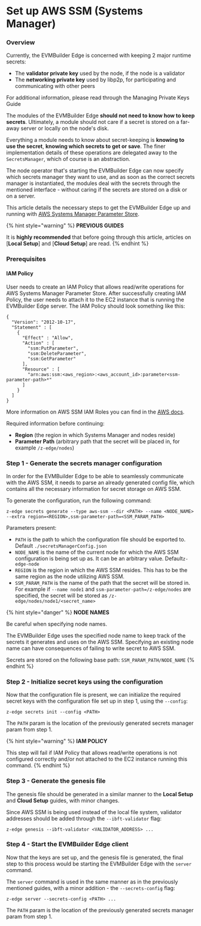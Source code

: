 # Set up AWS SSM (Systems Manager)

### Overview

Currently, the EVMBuilder Edge is concerned with keeping 2 major runtime secrets:

* The **validator private key** used by the node, if the node is a validator
* The **networking private key** used by libp2p, for participating and communicating with other peers

For additional information, please read through the Managing Private Keys Guide

The modules of the EVMBuilder Edge **should not need to know how to keep secrets**. Ultimately, a module should not care if a secret is stored on a far-away server or locally on the node's disk.

Everything a module needs to know about secret-keeping is **knowing to use the secret**, **knowing which secrets to get or save**. The finer implementation details of these operations are delegated away to the `SecretsManager`, which of course is an abstraction.

The node operator that's starting the EVMBuilder Edge can now specify which secrets manager they want to use, and as soon as the correct secrets manager is instantiated, the modules deal with the secrets through the mentioned interface - without caring if the secrets are stored on a disk or on a server.

This article details the necessary steps to get the EVMBuilder Edge up and running with [AWS Systems Manager Parameter Store](https://docs.aws.amazon.com/systems-manager/latest/userguide/systems-manager-parameter-store.html).

{% hint style="warning" %}
**PREVIOUS GUIDES**

It is **highly recommended** that before going through this article, articles on \[**Local Setup**] and \[**Cloud Setup**] are read.
{% endhint %}

### Prerequisites

#### IAM Policy

User needs to create an IAM Policy that allows read/write operations for AWS Systems Manager Parameter Store. After successfully creating IAM Policy, the user needs to attach it to the EC2 instance that is running the EVMBuilder Edge server. The IAM Policy should look something like this:

```
{
  "Version": "2012-10-17",
  "Statement" : [
    {
      "Effect" : "Allow",
      "Action" : [
        "ssm:PutParameter",
        "ssm:DeleteParameter",
        "ssm:GetParameter"
      ],
      "Resource" : [
        "arn:aws:ssm:<aws_region>:<aws_account_id>:parameter<ssm-parameter-path>*"
      ]
    }
  ]
}
```

More information on AWS SSM IAM Roles you can find in the [AWS docs](https://docs.aws.amazon.com/systems-manager/latest/userguide/setup-instance-profile.html).

Required information before continuing:

* **Region** (the region in which Systems Manager and nodes reside)
* **Parameter Path** (arbitrary path that the secret will be placed in, for example `/z-edge/nodes`)

### Step 1 - Generate the secrets manager configuration

In order for the EVMBuilder Edge to be able to seamlessly communicate with the AWS SSM, it needs to parse an already generated config file, which contains all the necessary information for secret storage on AWS SSM.

To generate the configuration, run the following command:

```
z-edge secrets generate --type aws-ssm --dir <PATH> --name <NODE_NAME> --extra region=<REGION>,ssm-parameter-path=<SSM_PARAM_PATH>
```

Parameters present:

* `PATH` is the path to which the configuration file should be exported to. Default `./secretsManagerConfig.json`
* `NODE_NAME` is the name of the current node for which the AWS SSM configuration is being set up as. It can be an arbitrary value. Default`z-edge-node`
* `REGION` is the region in which the AWS SSM resides. This has to be the same region as the node utilizing AWS SSM.
* `SSM_PARAM_PATH` is the name of the path that the secret will be stored in. For example if `--name node1` and `ssm-parameter-path=/z-edge/nodes` are specified, the secret will be stored as `/z-edge/nodes/node1/<secret_name>`

{% hint style="danger" %}
**NODE NAMES**

Be careful when specifying node names.

The EVMBuilder Edge uses the specified node name to keep track of the secrets it generates and uses on the AWS SSM. Specifying an existing node name can have consequences of failing to write secret to AWS SSM.

Secrets are stored on the following base path: `SSM_PARAM_PATH/NODE_NAME`
{% endhint %}

### Step 2 - Initialize secret keys using the configuration

Now that the configuration file is present, we can initialize the required secret keys with the configuration file set up in step 1, using the `--config`:

```
z-edge secrets init --config <PATH>
```

The `PATH` param is the location of the previously generated secrets manager param from step 1.

{% hint style="warning" %}
**IAM POLICY**

This step will fail if IAM Policy that allows read/write operations is not configured correctly and/or not attached to the EC2 instance running this command.
{% endhint %}

### Step 3 - Generate the genesis file

The genesis file should be generated in a similar manner to the **Local Setup** and **Cloud Setup** guides, with minor changes.

Since AWS SSM is being used instead of the local file system, validator addresses should be added through the `--ibft-validator` flag:

```
z-edge genesis --ibft-validator <VALIDATOR_ADDRESS> ...
```

### Step 4 - Start the EVMBuilder Edge client

Now that the keys are set up, and the genesis file is generated, the final step to this process would be starting the EVMBuilder Edge with the `server` command.

The `server` command is used in the same manner as in the previously mentioned guides, with a minor addition - the `--secrets-config` flag:

```
z-edge server --secrets-config <PATH> ...
```

The `PATH` param is the location of the previously generated secrets manager param from step 1.
